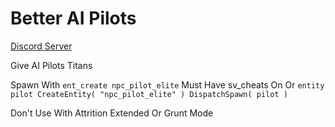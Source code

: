 # Better AI Pilots

[Discord Server](https://discord.gg/9wcEdgRyrs)

Give AI Pilots Titans

Spawn With `ent_create npc_pilot_elite` Must Have sv_cheats On Or `entity pilot CreateEntity( "npc_pilot_elite" ) DispatchSpawn( pilot )`

Don't Use With Attrition Extended Or Grunt Mode
